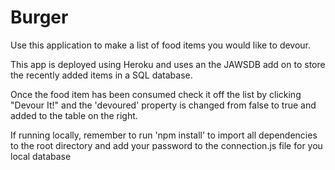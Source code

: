 # Burger

Use this application to make a list of food items you would like to devour.

This app is deployed using Heroku and uses an the JAWSDB add on to store the recently added items in a SQL database.

Once the food item has been consumed check it off the list by clicking "Devour It!" and the 'devoured' property is changed from false to true and added to the table on the right.

If running locally, remember to run 'npm install' to import all dependencies to the root directory and add your password to the connection.js file for you local database